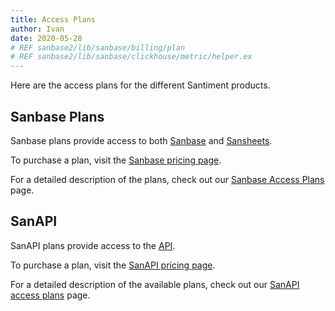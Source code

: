 ```yaml
---
title: Access Plans
author: Ivan
date: 2020-05-28
# REF sanbase2/lib/sanbase/billing/plan
# REF sanbase2/lib/sanbase/clickhouse/metric/helper.ex
---
```


Here are the access plans for the different Santiment products.

## Sanbase Plans

Sanbase plans provide access to both [Sanbase](/sanbase) and [Sansheets](/sansheets).

To purchase a plan, visit the [Sanbase pricing page](https://app.santiment.net/pricing).

For a detailed description of the plans, check out our [Sanbase Access Plans](/products-and-plans/access-plans/sanbase) page.

## SanAPI

SanAPI plans provide access to the [API](/sanapi).

To purchase a plan, visit the [SanAPI pricing page](https://api.santiment.net/#pricing).

For a detailed description of the available plans, check out our [SanAPI access plans](/products-and-plans/access-plans/sanapi) page.
